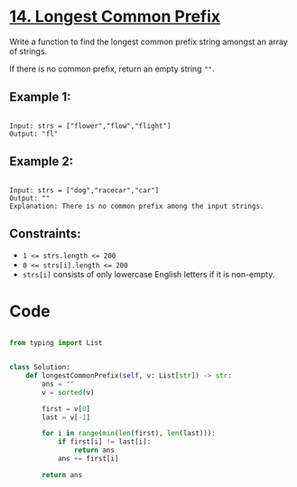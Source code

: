 # [14. Longest Common Prefix](https://leetcode.com/problems/longest-common-prefix/description/)

Write a function to find the longest common prefix string amongst an array of strings.

If there is no common prefix, return an empty string `""`.

## Example 1:

```

Input: strs = ["flower","flow","flight"]
Output: "fl"

```

## Example 2:

```

Input: strs = ["dog","racecar","car"]
Output: ""
Explanation: There is no common prefix among the input strings.

```

## Constraints:

- `1 <= strs.length <= 200`
- `0 <= strs[i].length <= 200`
- `strs[i]` consists of only lowercase English letters if it is non-empty.

# Code

```py

from typing import List


class Solution:
    def longestCommonPrefix(self, v: List[str]) -> str:
        ans = ""
        v = sorted(v)

        first = v[0]
        last = v[-1]

        for i in range(min(len(first), len(last))):
            if first[i] != last[i]:
                return ans
            ans += first[i]

        return ans

```
